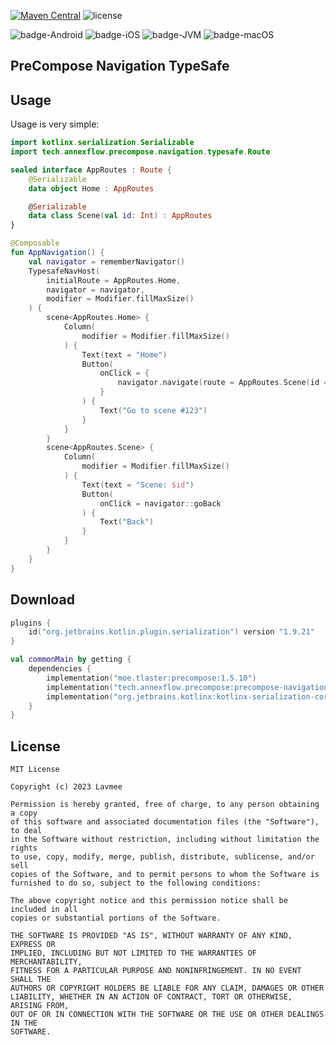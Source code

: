 [![Maven Central](https://img.shields.io/maven-central/v/tech.annexflow.precompose/precompose-navigation-typesafe)](https://search.maven.org/search?q=g:tech.annexflow.precompose)
![license](https://img.shields.io/github/license/Lavmee/precompose-navigation-typesafe)

![badge-Android](https://img.shields.io/badge/Platform-Android-brightgreen)
![badge-iOS](https://img.shields.io/badge/Platform-iOS-lightgray)
![badge-JVM](https://img.shields.io/badge/Platform-JVM-orange)
![badge-macOS](https://img.shields.io/badge/Platform-macOS-purple)

## PreCompose Navigation TypeSafe

## Usage

Usage is very simple:

```kotlin
import kotlinx.serialization.Serializable
import tech.annexflow.precompose.navigation.typesafe.Route

sealed interface AppRoutes : Route {
    @Serializable
    data object Home : AppRoutes

    @Serializable
    data class Scene(val id: Int) : AppRoutes
}
```

```kotlin
@Composable
fun AppNavigation() {
    val navigator = rememberNavigator()
    TypesafeNavHost(
        initialRoute = AppRoutes.Home,
        navigator = navigator,
        modifier = Modifier.fillMaxSize()
    ) {
        scene<AppRoutes.Home> {
            Column(
                modifier = Modifier.fillMaxSize()
            ) {
                Text(text = "Home")
                Button(
                    onClick = {
                        navigator.navigate(route = AppRoutes.Scene(id = 123))
                    }
                ) {
                    Text("Go to scene #123")
                }
            }
        }
        scene<AppRoutes.Scene> {
            Column(
                modifier = Modifier.fillMaxSize()
            ) {
                Text(text = "Scene: $id")
                Button(
                    onClick = navigator::goBack
                ) {
                    Text("Back")
                }
            }
        }
    }
}
```

## Download

```kotlin
plugins {
    id("org.jetbrains.kotlin.plugin.serialization") version "1.9.21"
}

val commonMain by getting {
    dependencies {
        implementation("moe.tlaster:precompose:1.5.10")
        implementation("tech.annexflow.precompose:precompose-navigation-typesafe:0.2.4")
        implementation("org.jetbrains.kotlinx:kotlinx-serialization-core:1.6.2")
    }
}
```

## License
```
MIT License

Copyright (c) 2023 Lavmee

Permission is hereby granted, free of charge, to any person obtaining a copy
of this software and associated documentation files (the "Software"), to deal
in the Software without restriction, including without limitation the rights
to use, copy, modify, merge, publish, distribute, sublicense, and/or sell
copies of the Software, and to permit persons to whom the Software is
furnished to do so, subject to the following conditions:

The above copyright notice and this permission notice shall be included in all
copies or substantial portions of the Software.

THE SOFTWARE IS PROVIDED "AS IS", WITHOUT WARRANTY OF ANY KIND, EXPRESS OR
IMPLIED, INCLUDING BUT NOT LIMITED TO THE WARRANTIES OF MERCHANTABILITY,
FITNESS FOR A PARTICULAR PURPOSE AND NONINFRINGEMENT. IN NO EVENT SHALL THE
AUTHORS OR COPYRIGHT HOLDERS BE LIABLE FOR ANY CLAIM, DAMAGES OR OTHER
LIABILITY, WHETHER IN AN ACTION OF CONTRACT, TORT OR OTHERWISE, ARISING FROM,
OUT OF OR IN CONNECTION WITH THE SOFTWARE OR THE USE OR OTHER DEALINGS IN THE
SOFTWARE.
```
